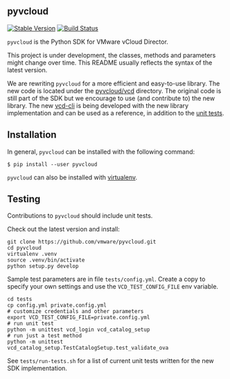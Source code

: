 pyvcloud
---

[![Stable Version](https://img.shields.io/pypi/v/pyvcloud.svg)](https://pypi.python.org/pypi/pyvcloud) [![Build Status](https://img.shields.io/travis/vmware/pyvcloud.svg?style=flat)](https://travis-ci.org/vmware/pyvcloud/)

`pyvcloud` is the Python SDK for VMware vCloud Director.

This project is under development, the classes, methods and parameters might change over time. This README usually reflects the syntax of the latest version.

We are rewriting `pyvcloud` for a more efficient and easy-to-use library. The new code is located under the [pyvcloud/vcd](pyvcloud/vcd) directory. The original code is still part of the SDK but we encourage to use (and contribute to) the new library. The new [vcd-cli](https://vmware.github.io/vcd-cli) is being developed with the new library implementation and can be used as a reference, in addition to the [unit tests](tests/run-tests.sh).


Installation
---

In general, `pyvcloud` can be installed with the following command:

```shell
$ pip install --user pyvcloud
```

`pyvcloud` can also be installed with [virtualenv](http://docs.python-guide.org/en/latest/dev/virtualenvs).


Testing
---

Contributions to `pyvcloud` should include unit tests.

Check out the latest version and install:

```shell
git clone https://github.com/vmware/pyvcloud.git
cd pyvcloud
virtualenv .venv
source .venv/bin/activate
python setup.py develop
```

Sample test parameters are in file `tests/config.yml`. Create a copy to specify your own settings and use the `VCD_TEST_CONFIG_FILE` env variable.

```shell
cd tests
cp config.yml private.config.yml
# customize credentials and other parameters
export VCD_TEST_CONFIG_FILE=private.config.yml
# run unit test
python -m unittest vcd_login vcd_catalog_setup
# run just a test method
python -m unittest vcd_catalog_setup.TestCatalogSetup.test_validate_ova
```

See `tests/run-tests.sh` for a list of current unit tests written for the new SDK implementation.
